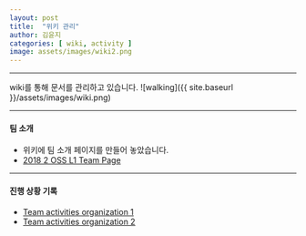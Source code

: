 ```yaml
---
layout: post
title:  "위키 관리"
author: 김윤지
categories: [ wiki, activity ]
image: assets/images/wiki2.png
---
```


***
wiki를 통해 문서를 관리하고 있습니다.
![walking]({{ site.baseurl }}/assets/images/wiki.png)

***
#### 팀 소개

- 위키에 팀 소개 페이지를 만들어 놓았습니다.
- [2018 2 OSS L1 Team Page](https://github.com/18-2-SKKU-OSS/2018-2-OSS-L1/wiki/2018-2-OSS-L1-Team-Page)

***
#### 진행 상황 기록


- [Team activities organization 1](https://github.com/18-2-SKKU-OSS/2018-2-OSS-L1/wiki/Team-activities-organization--1)
- [Team activities organization 2](https://github.com/18-2-SKKU-OSS/2018-2-OSS-L1/wiki/Team-activities-organization-2)

